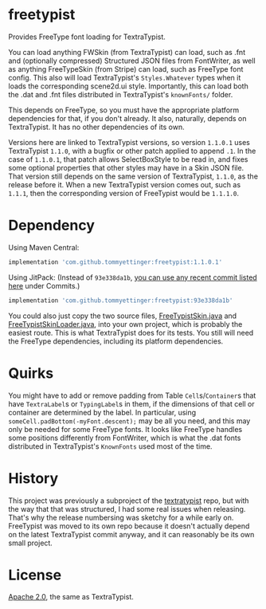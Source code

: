 # freetypist

Provides FreeType font loading for TextraTypist.

You can load anything FWSkin (from TextraTypist) can load, such as .fnt and (optionally compressed) Structured JSON
files from FontWriter, as well as anything FreeTypeSkin (from Stripe) can load, such as FreeType font config. This also
will load TextraTypist's `Styles.Whatever` types when it loads the corresponding scene2d.ui style. Importantly, this can
load both the .dat and .fnt files distributed in TextraTypist's `knownFonts/` folder.

This depends on FreeType, so you must have the appropriate platform dependencies for that, if you don't already. It
also, naturally, depends on TextraTypist. It has no other dependencies of its own.

Versions here are linked to TextraTypist versions, so version `1.1.0.1` uses TextraTypist `1.1.0`, with a bugfix or
other patch applied to append `.1`. In the case of `1.1.0.1`, that patch allows SelectBoxStyle to be read in, and fixes
some optional properties that other styles may have in a Skin JSON file. That version still depends on the same version
of TextraTypist, `1.1.0`, as the release before it. When a new TextraTypist version comes out, such as `1.1.1`, then the
corresponding version of FreeTypist would be `1.1.1.0`.

# Dependency

Using Maven Central:

```gradle
implementation 'com.github.tommyettinger:freetypist:1.1.0.1'
```

Using JitPack:
(Instead of `93e338da1b`, [you can use any recent commit listed here](https://jitpack.io/#tommyettinger/freetypist)
under Commits.)

```gradle
implementation 'com.github.tommyettinger:freetypist:93e338da1b'
```

You could also just copy the two source files,
[FreeTypistSkin.java](src/main/java/com/github/tommyettinger/freetypist/FreeTypistSkin.java)
and
[FreeTypistSkinLoader.java](src/main/java/com/github/tommyettinger/freetypist/FreeTypistSkinLoader.java),
into your own project, which is probably the easiest route. This is what TextraTypist does for its tests. You
still will need the FreeType dependencies, including its platform dependencies.

# Quirks

You might have to add or remove padding from Table `Cell`s/`Container`s that have `TextraLabel`s or `TypingLabel`s in
them, if the dimensions of that cell or container are determined by the label. In particular, using
`someCell.padBottom(-myFont.descent);` may be all you need, and this may only be needed for some FreeType fonts. It
looks like FreeType handles some positions differently from FontWriter, which is what the .dat fonts distributed in
TextraTypist's `KnownFonts` used most of the time. 

# History

This project was previously a subproject of the [textratypist](https://github.com/tommyettinger/textratypist) repo, but
with the way that that was structured, I had some real issues when releasing. That's why the release numbersing was
sketchy for a while early on. FreeTypist was moved to its own repo because it doesn't actually depend on the latest
TextraTypist commit anyway, and it can reasonably be its own small project.

# License

[Apache 2.0](LICENSE), the same as TextraTypist.


